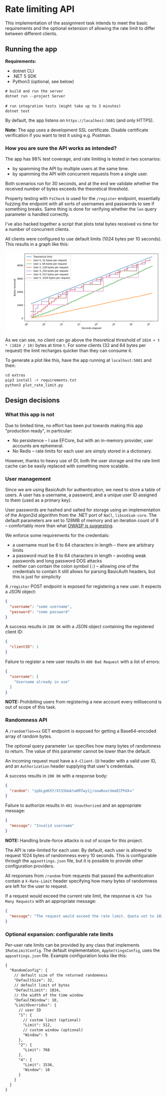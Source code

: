 # Rate limiting API

This implementation of the assignment task intends to meet the basic requirements and the optional extension of allowing
the rate limit to differ between different clients.

## Running the app

**Requirements:**

- dotnet CLI
- .NET 5 SDK
- Python3 (optional, see below)

```shell
# build and run the server
dotnet run --project Server

# run integration tests (might take up to 3 minutes)
dotnet test
```

By default, the app listens on `https://localhost:5001` (and only HTTPS).

**Note:** The app uses a development SSL certificate. Disable certificate verification if you want to test it using e.g.
Postman.

### How you are sure the API works as intended?

The app has 98% test coverage, and rate limiting is tested in two scenarios:

- by spamming the API by multiple users at the same time.
- by spamming the API with concurrent requests from a single user.

Both scenarios run for 30 seconds, and at the end we validate whether the received number of bytes exceeds the
theoretical threshold.

Property testing with `FsCheck` is used for the `/register` endpoint, essentially fuzzing the endpoint with all sorts of
usernames and passwords to see if something breaks. Same thing is done for verifying whether the `len` query parameter
is handled correctly.

I've also hacked together a script that plots total bytes received vs time for a number of concurrent clients.

All clients were configured to use default limits (1024 bytes per 10 seconds). This results in a graph like this:

![](./extra/limits.png)

As we can see, no client can go above the theoretical threshold of `1024 + t * (1024 / 10)` bytes at time `t`. For some
clients (32 and 64 bytes per request) the limit recharges quicker than they can consume it.

To generate a plot like this, have the app running at `localhost:5001` and then:

```shell
cd extras
pip3 install -r requirements.txt
python3 plot_rate_limit.py
```

## Design decisions

### What this app is not

Due to limited time, no effort has been put towards making this app "production ready", in particular:

- No persistence – I use EFCore, but with an in-memory provider, user accounts are ephemeral.
- No Redis – rate limits for each user are simply stored in a dictionary.

However, thanks to heavy use of DI, both the user storage and the rate limit cache can be easily replaced with something
more scalable.

### User management

Since we are using BasicAuth for authentication, we need to store a table of users. A user has a username, a password,
and a unique user ID assigned to them (used as a primary key).

User passwords are hashed and salted for storage using an implementation of the Argon2id algorithm from the .NET port
of `NaCl`, `libsodium-core`. The default parameters are set to 128MB of memory and an iteration count of 6 – comfortably
more than
what [OWASP is suggesting](https://cheatsheetseries.owasp.org/cheatsheets/Password_Storage_Cheat_Sheet.html#argon2id).

We enforce some requirements for the credentials:

- a username must be 6 to 64 characters in length – there are arbitrary limits
- a password must be 8 to 64 characters in length – avoiding weak passwords and long password DOS attacks
- neither can contain the colon symbol (`:`) – allowing one of the credentials to contain it still allows for parsing
  BasicAuth headers, but this is just for simplicity

A `/register` POST endpoint is exposed for registering a new user. It expects a JSON object:

```json
{
  "username": "some username",
  "password": "some password"
}
```

A success results in `200 OK` with a JSON object containing the registered client ID:

```json
{
  "clientID": 1
}
```

Failure to register a new user results in `400 Bad Request` with a list of errors:

```json
{
  "username": [
    "Username already in use"
  ]
}
```

**NOTE:** Prohibiting users from registering a new account every millisecond is out of scope of this task.

### Randomness API

A `/random?len=xx` GET endpoint is exposed for getting a Base64-encoded array of random bytes.

The optional query parameter `len` specifies how many bytes of randomness to return. The value of this parameter cannot
be lower than the default.

An incoming request must have a `X-Client-ID` header with a valid user ID, and an `Authorization` header supplying that
user's credentials.

A success results in `200 OK` with a response body:

```json
{
  "random": "zpbLgeKXY/XtS5UwktwKRTwy1j/oowNxarUmaECPhGk="
}
```

Failure to authorize results in `401 Unauthorized` and an appropriate message:

```json
{
  "message": "Invalid username"
}
```

**NOTE:** Handling brute-force attacks is out of scope for this project.

The API is rate-limited for each user. By default, each user is allowed to request 1024 bytes of randomness every 10
seconds. This is configurable through the `appsettings.json` file, but it is possible to provide other configuration
providers.

All responses from `/random` from requests that passed the authentication contain a `X-Rate-Limit` header specifying how
many bytes of randomness are left for the user to request.

If a request would exceed the current rate limit, the response is `429 Too Many Requests` with an appropriate message:

```json
{
  "message": "The request would exceed the rate limit. Quota set to 1024 bytes every 10 seconds."
}
```

### Optional expansion: configurable rate limits

Per-user rate limits can be provided by any class that implements `IRateLimitConfig`. The default
implementation, `AppSettingsConfig`, uses the `appsettings.json` file. Example configuration looks like this:

```json5
{
  "RandomConfig": {
    // default size of the returned randomness
    "DefaultSize": 32,
    // default limit of bytes
    "DefaultLimit": 1024,
    // the width of the time window
    "DefaultWindow": 10,
    "LimitOverrides": {
      // user ID
      "1": {
        // custom limit (optional)
        "Limit": 512,
        // custom window (optional)
        "Window": 5
      },
      "2": {
        "Limit": 768
      },
      "4": {
        "Limit": 1536,
        "Window": 10
      }
    }
  }
}
```
